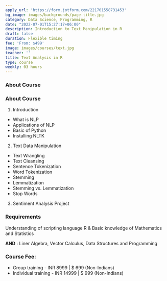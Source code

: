 ```yaml
---
apply_url: 'https://form.jotform.com/221701558731453'
bg_image: images/backgrounds/page-title.jpg
category: Data Science, Programming, R
date: "2022-07-01T15:27:17+06:00"
description: Introduction to Text Manipulation in R
draft: false
duration: Flexible timing
fee: 'From: $499'
image: images/courses/text.jpg
teacher: ''
title: Text Analysis in R
type: course
weekly: 03 hours
---
```



### About Course

### About Course

1.  Introduction
  - What is NLP
  - Applications of NLP
  - Basic of Python
  - Installing NLTK

2.  Text Data Manipulation
  - Text Wrangling
  - Text Cleansing
  - Sentence Tokenization
  - Word Tokenization
  - Stemming
  - Lemmatization
  - Stemming vs. Lemmatization
  - Stop Words
  
3.  Sentiment Analysis Project  


### Requirements

Understanding of scripting language R & Basic knowledge of Mathematics and Statistics

**AND**
: Liner Algebra, Vector Calculus, Data Structures and Programming

### Course Fee:

  -   Group training - INR 8999 | $ 699 (Non-Indians)
  -   Individual training - INR 14999 | $ 999 (Non-Indians) 

